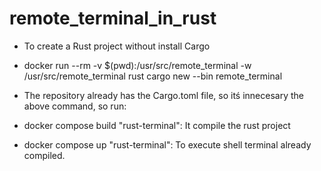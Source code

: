 # remote_terminal_in_rust

* To create a Rust project without install Cargo
* docker run --rm -v $(pwd):/usr/src/remote_terminal -w /usr/src/remote_terminal rust cargo new --bin remote_terminal

* The repository already has the Cargo.toml file, so itś innecesary the above command, so run:
* docker compose build "rust-terminal": It compile the rust project
* docker compose up "rust-terminal": To execute shell terminal already compiled.